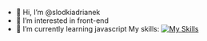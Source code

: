 - 👋 Hi, I’m @slodkiadrianek
- 👀 I’m interested in front-end
- 🌱 I’m currently learning javascript
  My skills:
[![My Skills](https://skillicons.dev/icons?i=js,html,css,wasm)](https://skillicons.dev)


<!---
slodkiadrianek/slodkiadrianek is a ✨ special ✨ repository because its `README.md` (this file) appears on your GitHub profile.
You can click the Preview link to take a look at your changes.
--->
